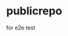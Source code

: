 # publicrepo
for e2e test




























































































































































































































































































































































































































































































































































































































































































































































































































































































































































































































































































































































































































































































































































































































































































































































































































































































































































































































































































































































































































































































































































































































































































































































































































































































































































































































































































































































































































































































































































































































































































































































































































































































































































































































































































































































































































